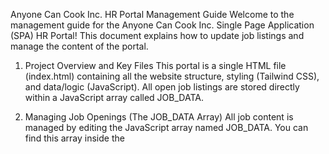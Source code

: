 Anyone Can Cook Inc. HR Portal Management Guide
Welcome to the management guide for the Anyone Can Cook Inc. Single Page Application (SPA) HR Portal! This document explains how to update job listings and manage the content of the portal.

1. Project Overview and Key Files
This portal is a single HTML file (index.html) containing all the website structure, styling (Tailwind CSS), and data/logic (JavaScript). All open job listings are stored directly within a JavaScript array called JOB_DATA.

2. Managing Job Openings (The JOB_DATA Array)
All job content is managed by editing the JavaScript array named JOB_DATA. You can find this array inside the <script> tag near the top of the index.html file, under the comment <!-- Embedded Job Data (from jobs.json) -->.

A. How to Add a New Job Opening
To add a new job, insert a new JSON object (a section enclosed in {} and separated by commas) into the JOB_DATA array.

Copy a template: Copy the structure of an existing job object, starting from the opening curly brace { to the closing }.

Paste and populate: Paste the copied object as the next item in the array. Crucially, ensure you separate it from the previous job with a comma (,).

Update fields: Fill in the values for the new role:

id: Must be a unique number (increment the last one, e.g., if the last ID was 8, use 9).

title: The exact title of the role.

department: The hiring department.

location: Where the job is based.

poster: (Optional) The path to an associated image, e.g., "posters/new-role-image.jpg".

responsibilities and qualifications: Update the list of strings (bullet points) for these sections.

B. How to Remove a Job Opening
To remove an existing job opening, simply delete the entire JSON object corresponding to that job from the JOB_DATA array.

Locate the job object you wish to remove (e.g., the object starting with "id": 5).

Select the entire block of code, starting from the opening { and ending with the closing }.

Delete it. If the job you are removing is followed by another job, ensure you also remove the trailing comma (,) that separates it from the next entry. If the job you remove is the last one in the array, make sure there is no comma before the closing square bracket ].

3. Asset Management (Images)
For images to display correctly, you must ensure they are in the correct folders:

Brand Logos: Images for Purple Oven, Goffa, and Village Cook are all stored in the assets/img/ folder.

Job Posters: If you want to use the optional poster field in the job data, those images should be located in a folder named posters at the root of your project.

Ensure that the file names and extensions (e.g., .png, .jpg) match exactly what is written in the index.html file.
